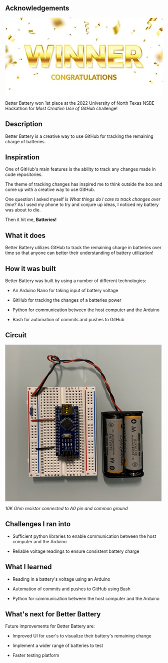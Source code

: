 ## Acknowledgements
<img align="center" alt="award" height= "250" width="1100" src="images/award.PNG"/>

Better Battery won 1st place at the 2022 University of North Texas NSBE Hackathon for *Most Creative Use of GitHub* challenge!

## Description

Better Battery is a creative way to use GitHub for tracking the remaining charge of batteries.

## Inspiration

One of GitHub's main features is the ability to track any changes made in code repositories.

The theme of tracking changes has inspired me to think outside the box and come up with a creative way to use GitHub.

One question I asked myself is _What things do I care to track changes over time?_
As I used my phone to try and conjure up ideas, I noticed my battery was about to die.

Then it hit me, **Batteries!**

## What it does

Better Battery utilizes GitHub to track the remaining charge in batteries over time so that anyone can better their understanding of battery utilization!

## How it was built

Better Battery was built by using a number of different technologies:

- An Arduino Nano for taking input of battery voltage

- GitHub for tracking the changes of a batteries power

- Python for communication between the host computer and the Arduino

- Bash for automation of commits and pushes to GitHub

## Circuit
<img align="center" alt="circuit" height= "500" width="500" src="images/circuit.png"/>

*10K Ohm resistor connected to A0 pin and common ground*

## Challenges I ran into

- Sufficient python libraries to enable communication between the host computer and the Arduino

- Reliable voltage readings to ensure consistent battery charge

## What I learned

- Reading in a battery's voltage using an Arduino

- Automation of commits and pushes to GitHub using Bash

- Python for communication between the host computer and the Arduino

## What's next for Better Battery

Future improvements for Better Battery are:

- Improved UI for user's to visualize their battery's remaining change

- Implement a wider range of batteries to test

- Faster testing platform
